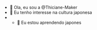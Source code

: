 - 👋 Ola, eu sou a @Thiciane-Maker
- 👀 Eu tenho interesse na cultura japonesa 
- - 🌱 Eu estou aprendendo japones
<!---
Thiciane-Maker/Thiciane-Maker is a ✨ special ✨ repository because its `README.md` (this file) appears on your GitHub profile.
You can click the Preview link to take a look at your changes.
--->
